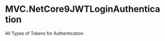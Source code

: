 
# MVC.NetCore9JWTLoginAuthentication





















All Types of Tokens for Authentication








